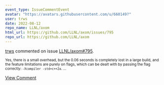 ```yaml
---
event_type: IssueCommentEvent
avatar: "https://avatars.githubusercontent.com/u/660149?"
user: trws
date: 2022-08-12
repo_name: LLNL/axom
html_url: https://github.com/LLNL/axom/issues/795
repo_url: https://github.com/LLNL/axom
---
```


<a href='https://github.com/trws' target='_blank'>trws</a> commented on issue <a href='https://github.com/LLNL/axom/issues/795' target='_blank'>LLNL/axom#795</a>.

<small>Yes, there is a small overhead, but the 0.06 seconds is completely lost in a large build, and the feature limitations are purely on flags, which can be dealt with by passing the flag correctly: `-Xcompiler -std=c++2a`....</small>

<a href='https://github.com/LLNL/axom/issues/795' target='_blank'>View Comment</a>